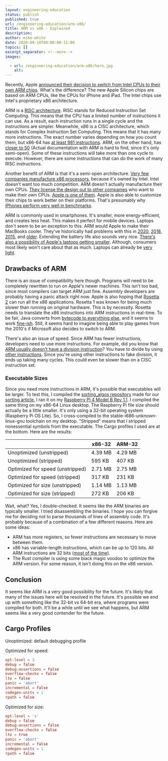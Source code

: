 ```yaml
---
layout: engineering-education
status: publish
published: true
url: /engineering-education/arm-x86/
title: ARM vs x86 - Explained
description: 
author: mike-white
date: 2020-09-10T00:00:00-11:00
topics: []
excerpt_separator: <!--more-->
images:

  - url: /engineering-education/arm-x86/hero.jpg
    alt: 
---
```

Recently, Apple [announced their decision to switch from Intel CPUs to their own ARM chips](https://www.theverge.com/2020/6/22/21295475/apple-mac-processors-arm-silicon-chips-wwdc-2020). What's the difference? The new Apple Silicon chips are based on ARM CPUs, like the CPUs for iPhone and iPad. The Intel chips use Intel's proprietary x86 architecture.
<!--more-->

ARM is a [RISC architecture](https://www.section.io/engineering-education/what-is-risc/). RISC stands for Reduced Instruction Set Computing. This means that the CPU has a limited number of instructions it can use. As a result, each instruction runs in a single cycle and the instructions are simpler. Meanwhile, x86 is a CISC architecture, which stands for Complex Instruction Set Computing. This means that it has many more instructions. The exact number varies depending on how you count them, but x86-64 has [at least 981 instructions](https://stefanheule.com/blog/how-many-x86-64-instructions-are-there-anyway/). ARM, on the other hand, has [closer to 50](https://www.quora.com/How-many-instructions-are-there-in-the-ARM-architecture) (Actual documentation with ARM is hard to find, since it's only semi-open). Some of these instructions will take more than one cycle to execute. However, there are some instructions that can do the work of many RISC instructions.

Another benefit of ARM is that it's a semi-open architecture. [Very few companies manufacture x86 processors](https://en.wikipedia.org/wiki/List_of_x86_manufacturers), because it's owned by Intel. Intel doesn't want too much competition. ARM doesn't actually manufacture their own CPUs. [They license the design out to other companies](https://developer.arm.com/support/licensing) who want to make their own CPUs. [Apple is one of them](https://en.wikipedia.org/wiki/Apple_Silicon). Apple is also able to customize their chips to work better on their platforms. That's presumably why [iPhones perform very well in benchmarks](https://benchmarks.ul.com/compare/best-smartphones?amount=200&sortBy=PERFORMANCE&reverseOrder=true&osFilter=ANDROID,IOS&test=SLING_SHOT_ES_30_UNLIMITED&deviceFilter=PHONE&displaySize=3.0,15.0).

ARM is commonly used in smartphones. It's smaller, more energy-efficient, and creates less heat.  This makes it perfect for mobile devices. Laptops don't seem to be an exception to this. ARM would Apple to make their MacBooks cooler. They've historically had problems with this in [2020](https://www.macworld.co.uk/news/mac/2020-macbook-air-problems-3788127/), [2018](https://www.zdnet.com/article/apple-patches-2018-macbook-pro-to-address-throttled-performance-and-overheating/), [2015](https://www.theverge.com/2019/6/20/18693136/apple-recall-2015-15-inch-macbook-pro-battery-overheat-fire-risk-safety), and [older](https://discussions.apple.com/thread/5815813). Extending the battery life also sounds very nice. [There's also a possibility of Apple's laptops getting smaller](https://www.forbes.com/sites/ewanspence/2020/07/20/apple-macos-bigsur-macbook-pro-arm-intel-advantages-danger/#1354fad339f7). Although, consumers most likely won't care about that as much. Laptops can already be [very light](https://www.lg.com/us/laptops/lg-14z90n-u.aas7u1-ultra-slim-laptop).

## Drawbacks of ARM

There is an issue of compatibility here though. Programs will need to be completely rewritten to run on Apple's newer machines. This isn't too bad, since most compilers can target ARM just fine. Assembly developers are probably having a panic attack right now. Apple is also hoping that [Rosetta 2](https://www.theverge.com/21304182/apple-arm-mac-rosetta-2-emulation-app-converter-explainer) can run all the x86 applications. Rosetta 1 was known for being much slower than running on original hardware. This is by necessity. Rosetta needs to translate the x86 instructions into ARM instructions in real-time. To be fair, Java converts from [bytecode to everything else](https://www.javatpoint.com/java-bytecode), and it seems to work [fine-ish](https://benchmarksgame-team.pages.debian.net/benchmarksgame/fastest/java.html). Still, it seems hard to imagine being able to play games from the 2010's if Microsoft also decides to switch to ARM.

There's also an issue of speed. Since ARM has fewer instructions, developers need to use more instructions. For example, did you know that [ARM usually doesn't have a division instruction](https://cseweb.ucsd.edu/classes/wi14/cse30-c/lectures/PI_WI_14_CSE30_lecture_8_post.pdf)? You have to divide by using [other instructions](https://stackoverflow.com/questions/19844575/how-to-do-division-in-arm). Since you're using other instructions to fake division, it ends up taking many cycles. This could even be slower than on a CISC instruction set.

### Executable Sizes

Since you need more instructions in ARM, it's possible that executables will be larger. To test this, I compiled the [sorting_algos repository](https://github.com/botahamec/sorting_algos) made for our [sorting article.](https://www.section.io/engineering-education/sorting-algorithms/) I ran it on my [Raspberry Pi 4 Model B Rev 1.1](https://www.raspberrypi.org/products/raspberry-pi-4-model-b/). I compiled the same thing on my x86-64 Linux desktop. The Raspberry Pi file size should actually be a little smaller. It's only using a 32-bit operating system (Raspberry Pi OS Lite). So, I cross-compiled to the stable-i686-unknown-linux-gnu toolchain on my desktop. "Stripped" means that I stripped nonessential symbols from the executable. The Cargo profiles I used are at the bottom. Here are the results:

|                                  | x86-32  | ARM-32  |
| -------------------------------- | ------- | ------- |
| Unoptimized (unstripped)         | 4.39 MB | 4.29 MB |
| Unoptimized (stripped)           | 595 KB  | 407 KB  |
| Optimized for speed (unstripped) | 2.71 MB | 2.75 MB |
| Optimized for speed (stripped)   | 317 KB  | 231 KB  |
| Optimized for size (unstripped)  | 1.14 MB | 1.13 MB |
| Optimized for size (stripped)    | 272 KB  | 206 KB  |

Wait, what? Yes, I double-checked. It seems like the ARM binaries are typically smaller. I tried disassembling the binaries. I hope you can forgive me for deciding not to parse thousands of lines of assembly code. It's probably because of a combination of a few different reasons. Here are some ideas:

* ARM has more registers, so fewer instructions are necessary to move between them.
* x86 has variable-length instructions, which can be up to 120 bits. All ARM instructions are 32 bits ([most of the time](https://developer.arm.com/documentation/ddi0211/i/programmer-s-model/instruction-length)).
* The Rust compiler is using some black magic voodoo to optimize the ARM version. For some reason, it isn't doing this on the x86 version.

## Conclusion

It seems like ARM is a very good possibility for the future. It's likely that many of the issues here will be resolved in the future. It's possible we end up with something like the 32-bit vs 64-bit era, where programs were compiled for both. It'll be a while until we see what happens, but ARM seems like a very good contender for the future.

## Cargo Profiles

Unoptimized: default debugging profile

Optimized for speed:

```toml
opt-level = 3
debug = false
debug-assertions = false
overflow-checks = false
lto = false
panic = 'abort'
incremental = false
codegen-units = 1
rpath = false
```

Optimized for size:

```toml
opt-level = 's'
debug = false
debug-assertions = false
overflow-checks = false
lto = true
panic = 'abort'
incremental = false
codegen-units = 1
rpath = false
```
